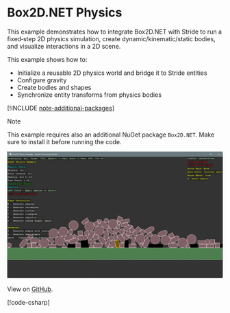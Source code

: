 # Box2D.NET Physics

This example demonstrates how to integrate Box2D.NET with Stride to run a fixed‑step 2D physics simulation, create dynamic/kinematic/static bodies, and visualize interactions in a 2D scene.

This example shows how to:
- Initialize a reusable 2D physics world and bridge it to Stride entities
- Configure gravity
- Create bodies and shapes
- Synchronize entity transforms from physics bodies

[!INCLUDE [note-additional-packages](../../../includes/manual/examples/note-additional-packages.md)]

> [!NOTE]
> This example requires also an additional NuGet package `Box2D.NET`. Make sure to install it before running the code.

![Box2D Physics Example](media/stride-game-engine-example-18-box2d.webp)

View on [GitHub](https://github.com/stride3d/stride-community-toolkit/tree/main/examples/code-only/Example18_Box2DPhysics).

[!code-csharp[](../../../../examples/code-only/Example18_Box2DPhysics/Program.cs)]
